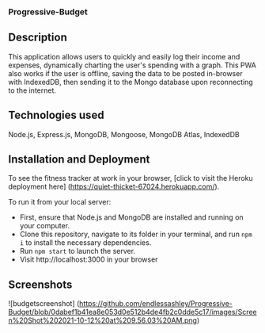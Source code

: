 ### Progressive-Budget

## Description
This application allows users to quickly and easily log their income and expenses, dynamically charting the user's spending with a graph. This PWA also works if the user is offline, saving the data to be posted in-browser with IndexedDB, then sending it to the Mongo database upon reconnecting to the internet. 

## Technologies used
Node.js, Express.js, MongoDB, Mongoose, MongoDB Atlas, IndexedDB

## Installation and Deployment
To see the fitness tracker at work in your browser, [click to visit the Heroku deployment here] (https://quiet-thicket-67024.herokuapp.com/).

To run it from your local server: 
* First, ensure that Node.js and MongoDB are installed and running on your computer.
* Clone this repository, navigate to its folder in your terminal, and run ```npm i``` to install the necessary dependencies. 
* Run ```npm start``` to launch the server.
* Visit http://localhost:3000 in your browser

## Screenshots
![budgetscreenshot]
(https://github.com/endlessashley/Progressive-Budget/blob/0dabef1b41ea8e053d0e512b4de4fb2c0dde5c17/images/Screen%20Shot%202021-10-12%20at%209.56.03%20AM.png)
